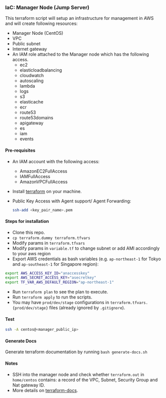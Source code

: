 ### IaC: Manager Node (Jump Server)
This terraform script will setup an infrastructure for management in AWS and will create following resources:
 - Manager Node (CentOS)
 - VPC
 - Public subnet
 - Internet gateway
 - An IAM role attached to the Manager node which has the following access.
 	- ec2
 	- elasticloadbalancing
 	- cloudwatch
 	- autoscaling
 	- lambda
 	- logs
 	- s3
 	- elasticache
 	- ecr
 	- route53
 	- route53domains
 	- apigateway
 	- es
 	- iam
 	- events

#### Pre-requisites
- An IAM account with the following access:
	- AmazonEC2FullAccess
	- IAMFullAccess
	- AmazonVPCFullAccess
	
- Install [terraform](https://www.terraform.io/intro/getting-started/install.html) on your machine.
- Public Key Access with Agent support/ Agent Forwarding:

  ```bash
  ssh-add <key_pair_name>.pem
  ```

#### Steps for installation
- Clone this repo.
- `cp terraform.dummy terraform.tfvars`
- Modify params in `terraform.tfvars`
- Modify params in `variable.tf` to change subnet or add AMI accordingly to your aws region
- Export AWS credentials as bash variables (e.g. `ap-northeast-1` for Tokyo and `ap-southeast-1` for Singapore region):
```bash
export AWS_ACCESS_KEY_ID="anaccesskey" 
export AWS_SECRET_ACCESS_KEY="asecretkey"
export TF_VAR_AWS_DEFAULT_REGION="ap-northeast-1"
```
- Run `terraform plan` to see the plan to execute.
- Run `terraform apply` to run the scripts.
- You may have `prod/dev/stage` configurations in
`terraform.tfvars.{prod/dev/stage}` files (already ignored by `.gitignore`).

#### Test
  ```bash
  ssh -A centos@<manager_public_ip>
  ```
  
#### Generate Docs 
Generate terraform documentation by running `bash generate-docs.sh`

#### Notes
- SSH into the manager node and check whether `terraform.out` in `home/centos` contains:
a record of the VPC, Subnet, Security Group and Nat gateway ID.
- More details on [terraform-docs](https://github.com/segmentio/terraform-docs).

